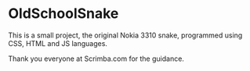 # OldSchoolSnake

This is a small project, the original Nokia 3310 snake, programmed using CSS, HTML and JS languages. 


Thank you everyone at Scrimba.com for the guidance.
